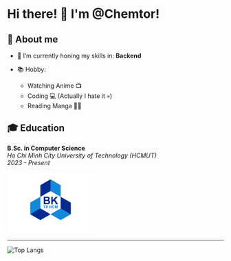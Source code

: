 # Hi there! 👋 I'm @Chemtor!

## 🚀 About me

- 🌱 I’m currently honing my skills in: **Backend**

- 📚 Hobby:
  - Watching Anime 📺
  - Coding 💻 (Actually I hate it 💀)
  - Reading Manga 📖👀

## 🎓 Education

**B.Sc. in Computer Science**  
*Ho Chi Minh City University of Technology (HCMUT)*  
*2023 - Present*

<p align="left">
  <img src="https://github.com/Chemtor/Chemtor/blob/main/logo_hcmut.png" alt="HCMUT Logo" width="200"/>
</p>



***

![Top Langs](https://github-readme-stats.vercel.app/api/top-langs/?username=Chemtor&layout=compact&theme=tokyonight)











<!---
Chemtor/Chemtor is a ✨ special ✨ repository because its `README.md` (this file) appears on your GitHub profile.
You can click the Preview link to take a look at your changes.
--->
